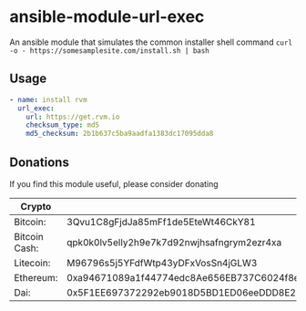 # ansible-module-url-exec
An ansible module that simulates the common installer shell command
`curl -o - https://somesamplesite.com/install.sh | bash`

## Usage
```yaml
- name: install rvm
  url_exec:
    url: https://get.rvm.io
    checksum_type: md5
    md5_checksum: 2b1b637c5ba9aadfa1383dc17095dda8
```

## Donations
If you find this module useful, please consider donating

| Crypto        |                                            |
|---------------|--------------------------------------------|
| Bitcoin:      | 3Qvu1C8gFjdJa85mFf1de5EteWt46CkY81         |
| Bitcoin Cash: | qpk0k0lv5elly2h9e7k7d92nwjhsafngrym2ezr4xa |
| Litecoin:     | M96796s5j5YFdfWtp43yDFxVosSn4jGLW3         |
| Ethereum:     | 0xa94671089a1f44774edc8Ae656EB737C6024f8e2 |
| Dai:          | 0x5F1EE697372292eb9018D5BD1ED06eeDDD8E2459 |
